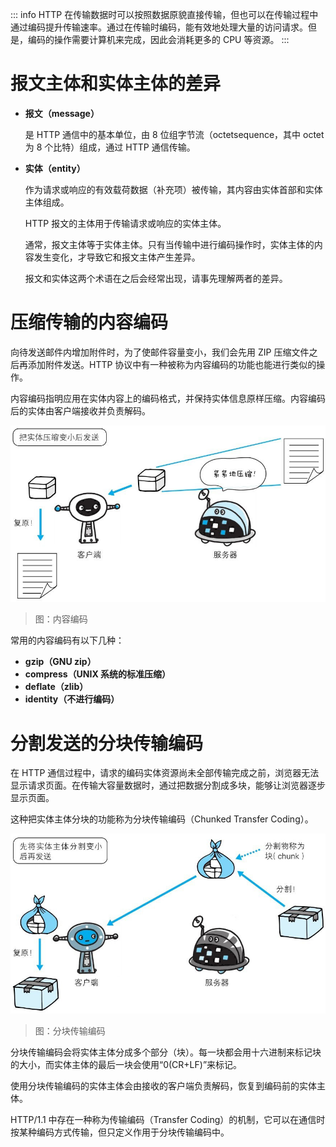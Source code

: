 ::: info
HTTP 在传输数据时可以按照数据原貌直接传输，但也可以在传输过程中通过编码提升传输速率。通过在传输时编码，能有效地处理大量的访问请求。但是，编码的操作需要计算机来完成，因此会消耗更多的 CPU 等资源。
:::



# 报文主体和实体主体的差异

- **报文（message）**

  是 HTTP 通信中的基本单位，由 8 位组字节流（octetsequence，其中 octet 为 8 个比特）组成，通过 HTTP 通信传输。

- **实体（entity）**

  作为请求或响应的有效载荷数据（补充项）被传输，其内容由实体首部和实体主体组成。

  HTTP 报文的主体用于传输请求或响应的实体主体。

  通常，报文主体等于实体主体。只有当传输中进行编码操作时，实体主体的内容发生变化，才导致它和报文主体产生差异。

  报文和实体这两个术语在之后会经常出现，请事先理解两者的差异。



# 压缩传输的内容编码

向待发送邮件内增加附件时，为了使邮件容量变小，我们会先用 ZIP 压缩文件之后再添加附件发送。HTTP 协议中有一种被称为内容编码的功能也能进行类似的操作。

内容编码指明应用在实体内容上的编码格式，并保持实体信息原样压缩。内容编码后的实体由客户端接收并负责解码。

![img](./assets/04.png)
> 图：内容编码

常用的内容编码有以下几种：
- **gzip（GNU zip）**
- **compress（UNIX 系统的标准压缩）**
- **deflate（zlib）**
- **identity（不进行编码）**



# 分割发送的分块传输编码

在 HTTP 通信过程中，请求的编码实体资源尚未全部传输完成之前，浏览器无法显示请求页面。在传输大容量数据时，通过把数据分割成多块，能够让浏览器逐步显示页面。

这种把实体主体分块的功能称为分块传输编码（Chunked Transfer Coding）。

![img](./assets/05.png)
> 图：分块传输编码

分块传输编码会将实体主体分成多个部分（块）。每一块都会用十六进制来标记块的大小，而实体主体的最后一块会使用“0(CR+LF)”来标记。

使用分块传输编码的实体主体会由接收的客户端负责解码，恢复到编码前的实体主体。

HTTP/1.1 中存在一种称为传输编码（Transfer Coding）的机制，它可以在通信时按某种编码方式传输，但只定义作用于分块传输编码中。
